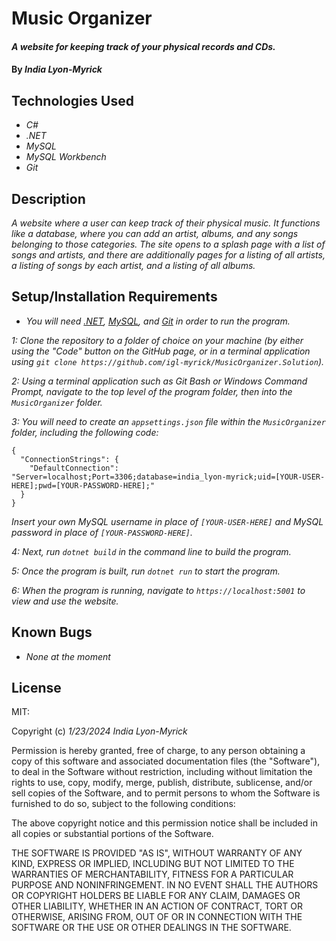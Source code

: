 # Music Organizer

#### _A website for keeping track of your physical records and CDs._

#### By _**India Lyon-Myrick**_

## Technologies Used

* _C#_
* _.NET_
* _MySQL_
* _MySQL Workbench_
* _Git_

## Description

_A website where a user can keep track of their physical music. It functions like a database, where you can add an artist, albums, and any songs belonging to those categories. The site opens to a splash page with a list of songs and artists, and there are additionally pages for a listing of all artists, a listing of songs by each artist, and a listing of all albums._

## Setup/Installation Requirements

* _You will need [.NET](https://dotnet.microsoft.com/en-us/download/dotnet/6.0), [MySQL](https://downloads.mysql.com/archives/get/p/25/file/mysql-installer-web-community-8.0.19.0.msi), and [Git](https://git-scm.com/downloads/) in order to run the program._

_1: Clone the repository to a folder of choice on your machine (by either using the "Code" button on the GitHub page, or in a terminal application using `git clone https://github.com/igl-myrick/MusicOrganizer.Solution`)._

_2: Using a terminal application such as Git Bash or Windows Command Prompt, navigate to the top level of the program folder, then into the `MusicOrganizer` folder._

_3: You will need to create an `appsettings.json` file within the `MusicOrganizer` folder, including the following code:_

```
{
  "ConnectionStrings": {
    "DefaultConnection": "Server=localhost;Port=3306;database=india_lyon-myrick;uid=[YOUR-USER-HERE];pwd=[YOUR-PASSWORD-HERE];"
  }
}
```

_Insert your own MySQL username in place of `[YOUR-USER-HERE]` and MySQL password in place of `[YOUR-PASSWORD-HERE]`._

_4: Next, run `dotnet build` in the command line to build the program._

_5: Once the program is built, run `dotnet run` to start the program._

_6: When the program is running, navigate to `https://localhost:5001` to view and use the website._

## Known Bugs

* _None at the moment_

## License

MIT:

Copyright (c) _1/23/2024_ _India Lyon-Myrick_

Permission is hereby granted, free of charge, to any person obtaining a copy of this software and associated documentation files (the "Software"), to deal in the Software without restriction, including without limitation the rights to use, copy, modify, merge, publish, distribute, sublicense, and/or sell copies of the Software, and to permit persons to whom the Software is furnished to do so, subject to the following conditions:

The above copyright notice and this permission notice shall be included in all copies or substantial portions of the Software.

THE SOFTWARE IS PROVIDED "AS IS", WITHOUT WARRANTY OF ANY KIND, EXPRESS OR IMPLIED, INCLUDING BUT NOT LIMITED TO THE WARRANTIES OF MERCHANTABILITY, FITNESS FOR A PARTICULAR PURPOSE AND NONINFRINGEMENT. IN NO EVENT SHALL THE AUTHORS OR COPYRIGHT HOLDERS BE LIABLE FOR ANY CLAIM, DAMAGES OR OTHER LIABILITY, WHETHER IN AN ACTION OF CONTRACT, TORT OR OTHERWISE, ARISING FROM, OUT OF OR IN CONNECTION WITH THE SOFTWARE OR THE USE OR OTHER DEALINGS IN THE SOFTWARE.
